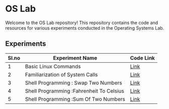 # OS Lab

Welcome to the OS Lab repository! This repository contains the code and resources for various experiments conducted in the Operating Systems Lab.

## Experiments

|SI.no | Experiment Name | Code Link |
|-------------------|-----------------|-----------|
| 1 | Basic Linux Commands | [Link](exp_1/) |
| 2 | Familiarization of System Calls | [Link](exp_2/) |
| 3 | Shell Programming : Swap Two Numbers | [Link](swap.sh/) |
| 4 | Shell Programming :Fahrenheit To Celsius | [Link](ftoc.sh/) |
| 5 | Shell Programming :Sum Of Two Numbers | [Link](sum.sh/) |
